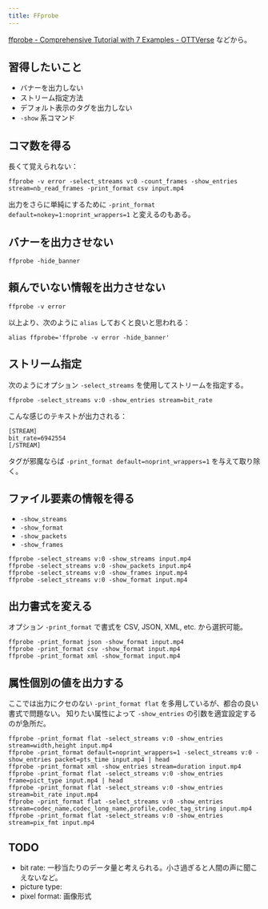 ```yaml
---
title: FFprobe
---
```


[ffprobe - Comprehensive Tutorial with 7 Examples - OTTVerse](https://ottverse.com/ffprobe-comprehensive-tutorial-with-examples/)
などから。

## 習得したいこと

* バナーを出力しない
* ストリーム指定方法
* デフォルト表示のタグを出力しない
* `-show` 系コマンド

## コマ数を得る

長くて覚えられない：

```console
ffprobe -v error -select_streams v:0 -count_frames -show_entries stream=nb_read_frames -print_format csv input.mp4
```

出力をさらに単純にするために `-print_format default=nokey=1:noprint_wrappers=1` と変えるのもある。

## バナーを出力させない

```console
ffprobe -hide_banner
```

## 頼んでいない情報を出力させない

```console
ffprobe -v error
```

以上より、次のように `alias` しておくと良いと思われる：

```shell
alias ffprobe='ffprobe -v error -hide_banner'
```

## ストリーム指定

次のようにオプション `-select_streams` を使用してストリームを指定する。

```console
ffprobe -select_streams v:0 -show_entries stream=bit_rate
```

こんな感じのテキストが出力される：

```text
[STREAM]
bit_rate=6942554
[/STREAM]
```

タグが邪魔ならば `-print_format default=noprint_wrappers=1` を与えて取り除く。

## ファイル要素の情報を得る

* `-show_streams`
* `-show_format`
* `-show_packets`
* `-show_frames`

```console
ffprobe -select_streams v:0 -show_streams input.mp4
ffprobe -select_streams v:0 -show_packets input.mp4
ffprobe -select_streams v:0 -show_frames input.mp4
ffprobe -select_streams v:0 -show_format input.mp4
```

## 出力書式を変える

オプション `-print_format` で書式を CSV, JSON, XML, etc. から選択可能。

```console
ffprobe -print_format json -show_format input.mp4
ffprobe -print_format csv -show_format input.mp4
ffprobe -print_format xml -show_format input.mp4
```

## 属性個別の値を出力する

ここでは出力にクセのない `-print_format flat` を多用しているが、都合の良い書式で問題ない。
知りたい属性によって `-show_entries` の引数を適宜設定するのが急所だ。

```console
ffprobe -print_format flat -select_streams v:0 -show_entries stream=width,height input.mp4
ffprobe -print_format default=noprint_wrappers=1 -select_streams v:0 -show_entries packet=pts_time input.mp4 | head
ffprobe -print_format xml -show_entries stream=duration input.mp4
ffprobe -print_format flat -select_streams v:0 -show_entries frame=pict_type input.mp4 | head
ffprobe -print_format flat -select_streams v:0 -show_entries stream=bit_rate input.mp4
ffprobe -print_format flat -select_streams v:0 -show_entries stream=codec_name,codec_long_name,profile,codec_tag_string input.mp4
ffprobe -print_format flat -select_streams v:0 -show_entries stream=pix_fmt input.mp4
```

## TODO

* bit rate: 一秒当たりのデータ量と考えられる。小さ過ぎると人間の声に聞こえないなど。
* picture type: 
* pixel format: 画像形式
